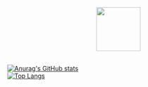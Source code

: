 <div id="header" align="center"><img src="https://media.giphy.com/media/gjrYDwbjnK8x36xZIO/giphy.gif" width="100"></img></div><br>

[![Anurag's GitHub stats](https://github-readme-stats.vercel.app/api?username=gwhiite&show_icons=true&theme=synthwave)](https://github.com/anuraghazra/github-readme-stats)<br>[![Top Langs](https://github-readme-stats.vercel.app/api/top-langs/?username=gwhiite&layout=compact&theme=synthwave)](https://github.com/anuraghazra/github-readme-stats)
